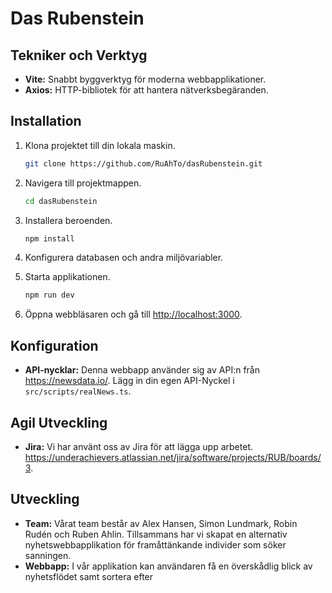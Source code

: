 # Das Rubenstein

## Tekniker och Verktyg
- **Vite:** Snabbt byggverktyg för moderna webbapplikationer.
- **Axios:** HTTP-bibliotek för att hantera nätverksbegäranden.

## Installation
1. Klona projektet till din lokala maskin.
    ```bash
    git clone https://github.com/RuAhTo/dasRubenstein.git
    ```

2. Navigera till projektmappen.
    ```bash
    cd dasRubenstein
    ```

3. Installera beroenden.
    ```bash
    npm install
    ```

4. Konfigurera databasen och andra miljövariabler.

5. Starta applikationen.
    ```bash
    npm run dev
    ```

6. Öppna webbläsaren och gå till [http://localhost:3000](http://localhost:3000).

## Konfiguration
- **API-nycklar:** Denna webbapp använder sig av API:n från https://newsdata.io/. Lägg in din egen API-Nyckel i `src/scripts/realNews.ts`.

## Agil Utveckling
- **Jira:** Vi har använt oss av Jira för att lägga upp arbetet. https://underachievers.atlassian.net/jira/software/projects/RUB/boards/3.
   
## Utveckling
- **Team:** Vårat team består av Alex Hansen, Simon Lundmark, Robin Rudén och Ruben Ahlin. Tillsammans har vi skapat en alternativ nyhetswebbapplikation för framåttänkande individer som söker sanningen.
- **Webbapp:** I vår applikation kan användaren få en överskådlig blick av nyhetsflödet samt sortera efter 
